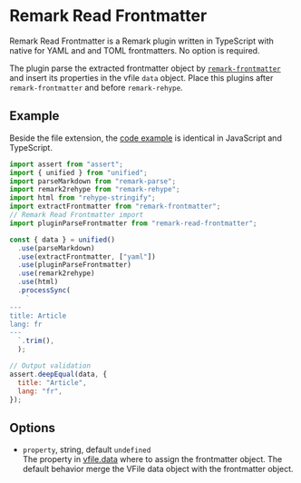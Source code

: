 # Remark Read Frontmatter

Remark Read Frontmatter is a Remark plugin written in TypeScript with native for YAML and and TOML frontmatters. No option is required.

The plugin parse the extracted frontmatter object by [`remark-frontmatter`](https://github.com/remarkjs/remark-frontmatter) and insert its properties in the vfile `data` object.
Place this plugins after `remark-frontmatter` and before `remark-rehype`.

## Example

Beside the file extension, the [code example](https://github.com/adaltas/remark/blob/master/parse-frontmater/sample/index.ts) is identical in JavaScript and TypeScript.

```js
import assert from "assert";
import { unified } from "unified";
import parseMarkdown from "remark-parse";
import remark2rehype from "remark-rehype";
import html from "rehype-stringify";
import extractFrontmatter from "remark-frontmatter";
// Remark Read Frontmatter import
import pluginParseFrontmatter from "remark-read-frontmatter";

const { data } = unified()
  .use(parseMarkdown)
  .use(extractFrontmatter, ["yaml"])
  .use(pluginParseFrontmatter)
  .use(remark2rehype)
  .use(html)
  .processSync(
    `
---
title: Article
lang: fr
---
  `.trim(),
  );

// Output validation
assert.deepEqual(data, {
  title: "Article",
  lang: "fr",
});
```

## Options

- `property`, string, default `undefined`  
  The property in [vfile.data](https://github.com/vfile/vfile) where to assign the frontmatter object. The default behavior merge the VFile data object with the frontmatter object.
